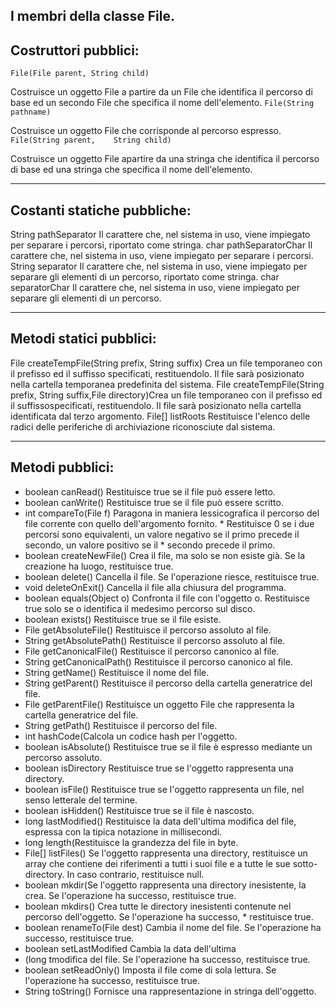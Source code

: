 I membri della classe File.
---

## Costruttori pubblici:
`File(File parent, String child)`

Costruisce un oggetto File a	partire da un File che	identifica il percorso di base	ed un secondo File che	specifica il nome	dell'elemento.
`File(String pathname)`		

Costruisce un oggetto File che	corrisponde al percorso
espresso.
`File(String parent,	String child)`


Costruisce un oggetto File apartire da una stringa che	identifica il percorso di base	ed una stringa che specifica	il nome dell'elemento.

---

## Costanti statiche pubbliche:
String pathSeparator		Il carattere che, nel sistema	in uso, viene impiegato per	separare i percorsi, riportato	come stringa.
char pathSeparatorChar		Il carattere che, nel sistema	in uso, viene impiegato per	separare i percorsi.
String separator		Il carattere che, nel sistema	in uso, viene impiegato per	separare gli elementi di un	percorso, riportato come	stringa.
char separatorChar		Il carattere che, nel sistema	in uso, viene impiegato per	separare gli elementi di un	percorso.

---

## Metodi statici pubblici:
File createTempFile(String	prefix, String suffix)	Crea un file temporaneo con il
	prefisso ed il suffisso	specificati, restituendolo. Il	file sarà posizionato nella	cartella temporanea	predefinita del sistema.
File createTempFile(String	prefix, String suffix,File directory)Crea un file temporaneo con il
	prefisso ed il suffissospecificati, restituendolo. Il	file sarà posizionato nella	cartella identificata dal	terzo argomento.
File[] listRoots		Restituisce l'elenco delle	radici delle periferiche di	archiviazione riconosciute dal	sistema.

---

## Metodi pubblici:
* boolean canRead()		Restituisce true se il file	può essere letto.
* boolean canWrite()		Restituisce true se il file	può essere scritto.
* int compareTo(File f)		Paragona in maniera	lessicografica il percorso	del file corrente con quello	dell'argomento fornito.	* Restituisce 0 se i due	percorsi sono equivalenti,	un valore negativo se il	primo precede il secondo, un	valore positivo se il * secondo	precede il primo.
* boolean createNewFile()		Crea il file, ma solo se non	esiste già. Se la creazione	ha luogo, restituisce true.
* boolean delete()		Cancella il file. Se	l'operazione riesce,	restituisce true.
* void deleteOnExit()		Cancella il file alla chiusura	del programma.
* boolean equals(Object o)	Confronta il file con	l'oggetto o. Restituisce true	solo se o identifica il	medesimo percorso sul disco.
* boolean exists()		Restituisce true se il file	esiste.
* File getAbsoluteFile()		Restituisce il percorso	assoluto al file.
* String getAbsolutePath()	Restituisce il percorso	assoluto al file.
* File getCanonicalFile()		Restituisce il percorso	canonico al file.
* String getCanonicalPath()	Restituisce il percorso	canonico al file.
* String getName()		Restituisce il nome del file.
* String getParent()		Restituisce il percorso della	cartella generatrice del	file.
* File getParentFile()		Restituisce un oggetto File	che rappresenta la cartella	generatrice del file.
* String getPath()		Restituisce il percorso del	file.
* int hashCode(Calcola un codice hash per	l'oggetto.
* boolean isAbsolute()		Restituisce true se il file è	espresso mediante un percorso	assoluto.
* boolean isDirectory		Restituisce true se l'oggetto	rappresenta una directory.
* boolean isFile()		Restituisce true se l'oggetto	rappresenta un file, nel	senso letterale del termine.
* boolean isHidden()		Restituisce true se il file è	nascosto.
* long lastModified()		Restituisce la data	dell'ultima modifica del	file, espressa con la tipica	notazione in millisecondi.
* long length(Restituisce la grandezza del	file in byte.
* File[] listFiles()		Se l'oggetto rappresenta una	directory, restituisce un	array che contiene dei	riferimenti a tutti i suoi	file e a tutte le sue	sotto-directory. In caso	contrario, restituisce null.
* boolean mkdir(Se l'oggetto rappresenta una	directory inesistente, la	crea. Se l'operazione ha	successo, restituisce true.
* boolean mkdirs()		Crea tutte le directory	inesistenti contenute nel	percorso dell'oggetto. Se	l'operazione ha successo,	* restituisce true.
* boolean renameTo(File dest)	Cambia il nome del file.	Se l'operazione ha successo,	restituisce true.
* boolean setLastModified		Cambia la data dell'ultima
* (long tmodifica del file. Se	l'operazione ha successo,	restituisce true.
* boolean setReadOnly()		Imposta il file come di sola	lettura. Se l'operazione ha	successo, restituisce true.
* String toString()		Fornisce una	rappresentazione in stringa
	dell'oggetto.